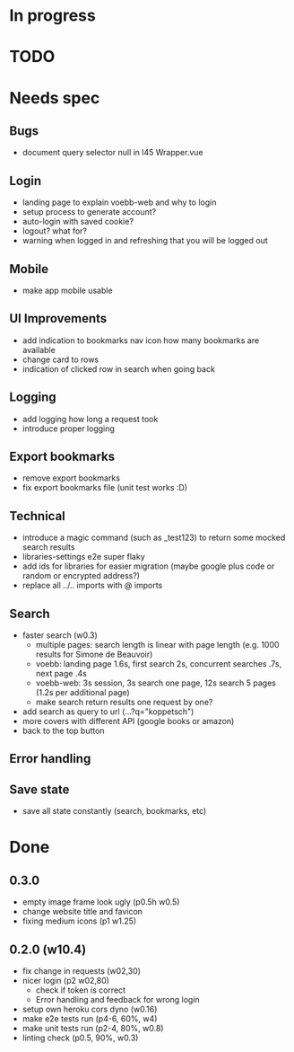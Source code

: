 # In progress
# TODO
# Needs spec
## Bugs
- document query selector null in l45 Wrapper.vue
## Login
- landing page to explain voebb-web and why to login
- setup process to generate account?
- auto-login with saved cookie?
- logout? what for?
- warning when logged in and refreshing that you will be logged out
## Mobile
- make app mobile usable
## UI Improvements
- add indication to bookmarks nav icon how many bookmarks are available
- change card to rows
- indication of clicked row in search when going back
## Logging
- add logging how long a request took
- introduce proper logging
## Export bookmarks
- remove export bookmarks
- fix export bookmarks file (unit test works :D)
## Technical
- introduce a magic command (such as _test123) to return some mocked search results
- libraries-settings e2e super flaky
- add ids for libraries for easier migration (maybe google plus code or random or encrypted address?)
- replace all ../.. imports with @ imports
## Search
- faster search (w0.3)
  - multiple pages: search length is linear with page length (e.g. 1000 results for Simone de Beauvoir)
  - voebb: landing page 1.6s, first search 2s, concurrent searches .7s, next page .4s
  - voebb-web: 3s session, 3s search one page, 12s search 5 pages (1.2s per additional page)
  - make search return results one request by one?
- add search as query to url (...?q="koppetsch")
- more covers with different API (google books or amazon)
- back to the top button
## Error handling
## Save state
- save all state constantly (search, bookmarks, etc)

# Done
## 0.3.0
- empty image frame look ugly (p0.5h w0.5)
- change website title and favicon
- fixing medium icons (p1 w1.25)
## 0.2.0 (w10.4)
- fix change in requests (w02,30)
- nicer login (p2 w02,80)
  - check if token is correct
  - Error handling and feedback for wrong login
- setup own heroku cors dyno (w0.16)
- make e2e tests run (p4-6, 60%, w4)
- make unit tests run (p2-4, 80%, w0.8)
- linting check (p0.5, 90%, w0.3)